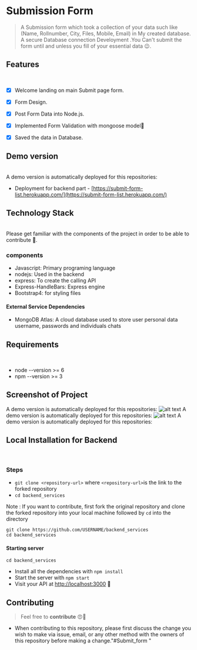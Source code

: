 # Submission Form

> A Submission form which took a collection of your data such like (Name, Rollnumber, City, Files, Mobile, Email) in My created database. A secure Database connection Develoyment
.You Can't submit the form until and unless you fill of your essential data 😉.



## Features
</br>

- [x] Welcome landing on main Submit page form.
- [x] Form Design.
- [x] Post Form Data into Node.js.
- [x] Implemented Form Validation with mongoose model🤩
- [x] Saved the data in Database.


## Demo version
</br>
A demo version is automatically deployed for this repositories:

- Deployment for backend part - [https://submit-form-list.herokuapp.com/](https://submit-form-list.herokuapp.com/)


## Technology Stack 
</br>
Please get familiar with the components of the project in order to be able to contribute 🤑.

### components
- Javascript: Primary programing language
- nodejs: Used in the backend
- express: To create the calling API
- Express-HandleBars: Express engine 
- Bootstrap4: for styling files


#### External Service Dependencies
- MongoDB Atlas: A cloud database used to store user personal data username, passwords and individuals chats

## Requirements
</br>

- node --version >= 6
- npm --version >= 3

## Screenshot of Project
A demo version is automatically deployed for this repositories:
![alt text](https://i.ibb.co/hWKkH89/B3-F9-CDF8-AEE3-4-C8-E-891-A-2-FF8-A1-B9-DE11.jpg) 
A demo version is automatically deployed for this repositories:
![alt text](https://i.ibb.co/K28ycXr/6-D8-D8-CDA-D41-C-4026-B911-6-C696-F21-CC16.jpg)
A demo version is automatically deployed for this repositories:



## Local Installation for Backend
</br>

### Steps
- `git clone <repository-url>` where `<repository-url>`is the link to the forked repository 
- `cd backend_services`

Note : If you want to contribute, first fork the original repository and clone the forked repository into your local machine followed by `cd` into the directory

```
git clone https://github.com/USERNAME/backend_services
cd backend_services

```
#### Starting server

```
cd backend_services
```
- Install all the dependencies with `npm install`
- Start the server with `npm start`
- Visit your API at [http://localhost:3000](http://localhost:3000) 🎉

## Contributing

> Feel free to **contribute** 😍🥰
- When contributing to this repository, please first discuss the change you wish to make via issue, email, or any other method with the owners of this repository before making a change."#Submit_form " 
